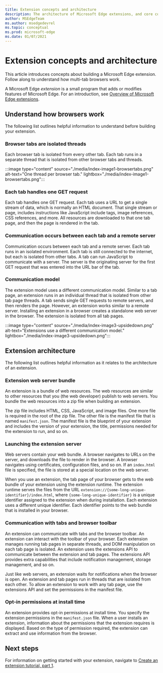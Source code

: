 ```yaml
---
title: Extension concepts and architecture
description: The architecture of Microsoft Edge extensions, and core concepts to build extensions.
author: MSEdgeTeam
ms.author: msedgedevrel
ms.topic: conceptual
ms.prod: microsoft-edge
ms.date: 01/07/2021
---
```

# Extension concepts and architecture

This article introduces concepts about building a Microsoft Edge extension.  Follow along to understand how multi-tab browsers work.

A Microsoft Edge *extension* is a small program that adds or modifies features of Microsoft Edge.  For an introduction, see [Overview of Microsoft Edge extensions](../index.md).


<!-- ====================================================================== -->
## Understand how browsers work

The following list outlines helpful information to understand before building your extension.

### Browser tabs are isolated threads

Each browser tab is isolated from every other tab.  Each tab runs in a separate thread that is isolated from other browser tabs and threads.

:::image type="content" source="./media/index-image1-browsertabs.png" alt-text="One thread per browser tab." lightbox="./media/index-image1-browsertabs.png":::

### Each tab handles one GET request

Each tab handles one GET request.  Each tab uses a URL to get a single stream of data, which is normally an HTML document.  That single stream or page, includes instructions like JavaScript include tags, image references, CSS references, and more.  All resources are downloaded to that one tab page, and then the page is rendered in the tab.

### Communication occurs between each tab and a remote server

Communication occurs between each tab and a remote server.  Each tab runs in an isolated environment.  Each tab is still connected to the internet, but each is isolated from other tabs.  A tab can run JavaScript to communicate with a server.  The server is the originating server for the first GET request that was entered into the URL bar of the tab.

### Communication model

The extension model uses a different communication model.  Similar to a tab page, an extension runs in an individual thread that is isolated from other tab page threads.  A tab sends single GET requests to remote servers, and then renders the page.  However, an extension works similar to a remote server.  Installing an extension in a browser creates a standalone web server in the browser.  The extension is isolated from all tab pages.

:::image type="content" source="./media/index-image3-upsidedown.png" alt-text="Extensions use a different communication model." lightbox="./media/index-image3-upsidedown.png":::


<!-- ====================================================================== -->
## Extension architecture

The following list outlines helpful information as it relates to the architecture of an extension.

### Extension web server bundle

An extension is a bundle of web resources.  The web resources are similar to other resources that you (the web developer) publish to web servers.  You bundle the web resources into a zip file when building an extension.

The zip file includes HTML, CSS, JavaScript, and image files.  One more file is required in the root of the zip file.  The other file is the manifest file that is named `manifest.json`.  The manifest file is the blueprint of your extension and includes the version of your extension, the title, permissions needed for the extension to run, and so on.

### Launching the extension server

Web servers contain your web bundle.  A browser navigates to URLs on the server, and downloads the file to render in the browser.  A browser navigates using certificates, configuration files, and so on.  If an `index.html` file is specified, the file is stored at a special location on the web server.

When you use an extension, the tab page of your browser gets to the web bundle of your extension using the extension runtime.  The extension runtime serves the files from the URL `extension://{some-long-unique-identifier}/index.html`, where `{some-long-unique-identifier}` is a unique identifier assigned to the extension when during installation.  Each extension uses a different unique identifier.  Each identifier points to the web bundle that is installed in your browser.

### Communication with tabs and browser toolbar

An extension can communicate with tabs and the browser toolbar.  An extension can interact with the toolbar of your browser.  Each extension manages running tab pages in separate threads, and DOM manipulation on each tab page is isolated.  An extension uses the extensions API to communicate between the extension and tab pages.  The extensions API provides extra capabilities that include notification management, storage management, and so on.

Just like web servers, an extension waits for notifications when the browser is open.  An extension and tab pages run in threads that are isolated from each other.  To allow an extension to work with any tab page, use the extensions API and set the permissions in the manifest file.

### Opt-in permissions at install time

An extension provides opt-in permissions at install time.  You specify the extension permissions in the `manifest.json` file.  When a user installs an extension, information about the permissions that the extension requires is displayed.  Based on the type of permission required, the extension can extract and use information from the browser.


<!-- ====================================================================== -->
## Next steps

For information on getting started with your extension, navigate to [Create an extension tutorial, part 1](./part1-simple-extension.md).
